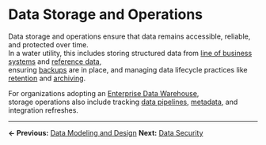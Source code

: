 # Data Storage and Operations

Data storage and operations ensure that data remains accessible, reliable, and protected over time.  
In a water utility, this includes storing structured data from [line of business systems](../glossary.md#line-of-business-system) and [reference data](../glossary.md#reference-data),  
ensuring [backups](../glossary.md#archiving) are in place, and managing data lifecycle practices like [retention](../glossary.md#data-retention-policy) and [archiving](../glossary.md#archiving).

For organizations adopting an [Enterprise Data Warehouse](../glossary.md#data-warehouse-edw),  
storage operations also include tracking [data pipelines](../glossary.md#data-pipeline), [metadata](../glossary.md#metadata), and integration refreshes.


---

**← Previous:** [Data Modeling and Design](../03_modeling/index.md)
**Next:** [Data Security](../05_security/index.md)
